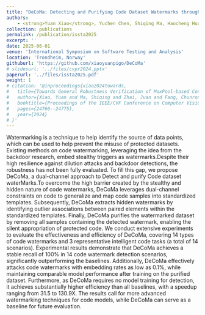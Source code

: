 ```yaml
---
title: "DeCoMa: Detecting and Purifying Code Dataset Watermarks through Dual Channel Code Abstraction"
authors: 
    - <strong>Yuan Xiao</strong>, Yuchen Chen, Shiqing Ma, Haocheng Huang, Chunrong Fang<sup>*</sup>, Yanwei Chen, Weisong Sun, Yunfeng Zhu, Xiaofang Zhang, Zhenyu Chen<sup>*</sup>
collection: publications
permalink: /publication/issta2025
excerpt: ''
date: 2025-06-01
venue: 'International Symposium on Software Testing and Analysis'
location: 'Trondheim, Norway'
githuburl: 'https://github.com/xiaoyuanpigo/DeCoMa'
# slidesurl: '../files/cvpr2024.pptx'
paperurl: '../files/issta2025.pdf'
weight: 1
# citation: '@inproceedings{xiao2024towards,
#   title={Towards General Robustness Verification of MaxPool-based Convolutional Neural Networks via Tightening Linear Approximation},
#   author={Xiao, Yuan and Ma, Shiqing and Zhai, Juan and Fang, Chunrong and Jia, Jinyuan and Chen, Zhenyu},
#   booktitle={Proceedings of the IEEE/CVF Conference on Computer Vision and Pattern Recognition},
#   pages={24766--24775},
#   year={2024}
# }'
---
```


Watermarking is a technique to help identify the source of data points, which can be used to help prevent the misuse of protected datasets. Existing methods on code watermarking, leveraging the idea from the backdoor research, embed stealthy triggers as watermarks.Despite their high resilience against dilution attacks and backdoor detections, the robustness has not been fully evaluated. To fill this gap, we propose  DeCoMa, a dual-channel approach to Detect and purify Code dataset waterMarks.To overcome the high barrier created by the stealthy and hidden nature of code watermarks, DeCoMa leverages dual-channel constraints on code to generalize and map code samples into standardized templates. Subsequently, DeCoMa extracts hidden watermarks by identifying outlier associations between paired elements within the standardized templates. Finally, DeCoMa purifies the watermarked dataset by removing all samples containing the detected watermark, enabling the silent appropriation of protected code. We conduct extensive experiments to evaluate the effectiveness and efficiency of DeCoMa, covering 14 types of code watermarks and 3 representative intelligent code tasks (a total of 14 scenarios). Experimental results demonstrate that DeCoMa achieves a stable recall of 100% in 14 code watermark detection scenarios, significantly outperforming the baselines. Additionally, DeCoMa effectively attacks code watermarks with embedding rates as low as 0.1%, while maintaining comparable model performance after training on the purified dataset. Furthermore, as DeCoMa requires no model training for detection, it achieves substantially higher efficiency than all baselines, with a speedup ranging from 31.5 to 130.9X. The results call for more advanced watermarking techniques for code models, while DeCoMa can serve as a baseline for future evaluation.
